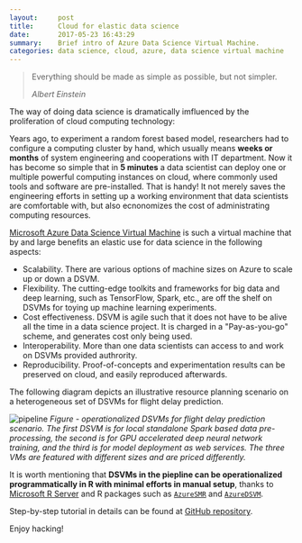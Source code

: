 ```yaml
---
layout:     post
title:      Cloud for elastic data science 
date:       2017-05-23 16:43:29
summary:    Brief intro of Azure Data Science Virtual Machine.
categories: data science, cloud, azure, data science virtual machine
---
```


<blockquote>
  <p>Everything should be made as simple as possible, but not simpler.</p>
  <footer><cite title="Albert Einstein">Albert Einstein</cite></footer>
</blockquote>

The way of doing data science is dramatically imfluenced by the
proliferation of cloud computing technology: 

Years ago, to experiment a random forest based model, researchers
had to configure a computing cluster by hand, which usually means __weeks or months__
of system engineering and cooperations with IT department. 
Now it has become so simple that in __5 minutes__ a data scientist can deploy one or multiple powerful computing 
instances on cloud, where commonly used tools and software are pre-installed.
That is handy! It not merely saves the engineering efforts in setting up
a working environment that data scientists are comfortable with, but
also ecnonomizes the cost of administrating computing resources. 

[Microsoft Azure Data Science Virtual Machine](http://aka.ms/dsvm) is
such a virtual machine that by and large benefits an elastic use for
data science in the following aspects:

* Scalability. There are various options of machine
sizes on Azure to scale up or down a DSVM. 
* Flexibility. The cutting-edge toolkits and frameworks for big data and deep learning,
such as TensorFlow, Spark, etc., are off the shelf on DSVMs for toying
up machine learning experiments.
* Cost effectiveness. DSVM is agile such that it does not have to be alive
all the time in a data science project. It is charged in a "Pay-as-you-go" scheme, 
and generates cost only being used. 
* Interoperability. More than one data scientists can access to and work on DSVMs provided
authrority.
* Reproducibility. Proof-of-concepts and experimentation results can be
preserved on cloud, and easily reproduced afterwards.

The following diagram depicts an illustrative resource planning
scenario on a heterogeneous set of DSVMs for flight delay prediction.

![pipeline](https://yueguoguo.github.io/images/architecture.png)
*Figure - operationalized DSVMs for flight delay prediction scenario.
The first DSVM is for local standalone Spark based data pre-processing,
the second is for GPU accelerated deep neural network training, and the
third is for model deployment as web services. The three VMs are
featured with different sizes and are priced differently.* 

It is worth mentioning that __DSVMs in the piepline can be operationalized programmatically 
in R with minimal efforts in manual setup__, thanks to [Microsoft R
Server](https://msdn.microsoft.com/en-us/microsoft-r/rserver) and R packages such as
[`AzureSMR`](https://github.com/Microsoft/AzureSMR) and
[`AzureDSVM`](https://github.com/Azure/AzureDSVM). 

Step-by-step tutorial in details can be found at
[GitHub
repository](https://github.com/Microsoft/acceleratoRs/tree/master/flightDelayPredictionWithDSVM). 

Enjoy hacking!
